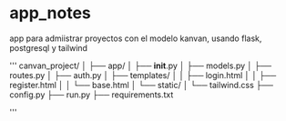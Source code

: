 # app_notes
app para admiistrar proyectos con el modelo kanvan, usando  flask, postgresql y tailwind

'''
canvan_project/
│
├── app/
│   ├── __init__.py
│   ├── models.py
│   ├── routes.py
│   ├── auth.py
│   ├── templates/
│   │   ├── login.html
│   │   ├── register.html
│   │   └── base.html
│   └── static/
│       └── tailwind.css
├── config.py
├── run.py
├── requirements.txt

'''
